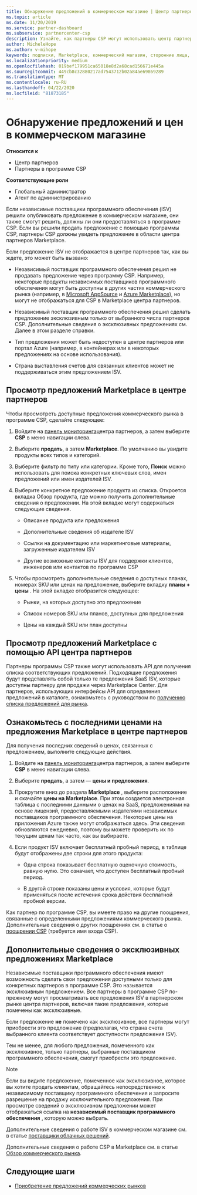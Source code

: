 ```yaml
---
title: Обнаружение предложений в коммерческом магазине | Центр партнеров
ms.topic: article
ms.date: 11/20/2019
ms.service: partner-dashboard
ms.subservice: partnercenter-csp
description: Узнайте, как партнеры CSP могут использовать центр партнеров для просмотра и поиска предложений SaaS или получения цен от независимых поставщиков программного обеспечения (ISV).
author: MicheleHope
ms.author: v-mihope
keywords: подписки, Marketplace, коммерческий магазин, сторонние лица, независимые поставщики программного обеспечения, предложения SaaS, программа поставщика облачных решений, программа CSP, партнеры CSP
ms.localizationpriority: medium
ms.openlocfilehash: 019bef179951ca65018e8d2a68cad156671e445a
ms.sourcegitcommit: 449cb8c32880217ad7543712b02a84ae69869289
ms.translationtype: MT
ms.contentlocale: ru-RU
ms.lasthandoff: 04/22/2020
ms.locfileid: "81873185"
---
```

# <a name="discover-offers-and-pricing-in-the-commercial-marketplace"></a>Обнаружение предложений и цен в коммерческом магазине

**Относится к**

- Центр партнеров
- Партнеры в программе CSP

**Соответствующие роли**

- Глобальный администратор
- Агент по администрированию

Если независимые поставщики программного обеспечения (ISV) решили опубликовать предложение в коммерческом магазине, они также смогут решить, должны ли они предоставляться в программе CSP. Если вы решили продать предложение с помощью программы CSP, партнеры CSP должны увидеть предложение в области центра партнеров Marketplace. 

Если предложение ISV не отображается в центре партнеров так, как вы ждете, это может быть вызвано:

- Независимый поставщик программного обеспечения решил не продавать предложение через программу CSP. Например, некоторые продукты независимых поставщиков программного обеспечения могут быть доступны в других частях коммерческого рынка (например, в [Microsoft AppSource](https://appsource.microsoft.com/) и [Azure Marketplace](https://azuremarketplace.microsoft.com/)), но могут не отображаться для CSP в Marketplace центра партнеров.

- Независимый поставщик программного обеспечения решил сделать предложение эксклюзивным только от выбранного числа партнеров CSP. Дополнительные сведения о эксклюзивных предложениях см. Далее в этом разделе справки.

- Тип предложения может быть недоступен в центре партнеров или портал Azure (например, в контейнерах или в некоторых предложениях на основе использования).

- Страна выставления счетов для связанных клиентов может не поддерживаться этим предложением ISV.

## <a name="view-marketplace-offers-in-partner-center"></a>Просмотр предложений Marketplace в центре партнеров

Чтобы просмотреть доступные предложения коммерческого рынка в программе CSP, сделайте следующее: 

1. Войдите на [панель мониторинга](https://partner.microsoft.com/dashboard)центра партнеров, а затем выберите **CSP** в меню навигации слева.

2. Выберите **продать**, а затем **Marketplace**. По умолчанию вы увидите продукты всех типов и категорий.

3. Выберите фильтр по типу или категории. Кроме того, **Поиск** можно использовать для поиска конкретных ключевых слов, имен предложений или имен издателей ISV.

4. Выберите конкретное предложение продукта из списка. Откроется вкладка Обзор продукта, где можно получить дополнительные сведения о предложении. На этой вкладке могут содержаться следующие сведения. 

    - Описание продукта или предложения

    - Дополнительные сведения об издателе ISV

    - Ссылки на документацию или маркетинговые материалы, загруженные издателем ISV

    - Другие возможные контакты ISV для поддержки клиентов, инженеров или контактов по программе CSP

5. Чтобы просмотреть дополнительные сведения о доступных планах, номерах SKU или ценах на предложение, выберите вкладку **планы + цены** . На этой вкладке отобразится следующее:

    - Рынки, на которых доступно это предложение

    - Список номеров SKU или планов, доступных для предложения

    - Цены на каждый SKU или план доступны

## <a name="view-marketplace-offers-via-partner-center-apis"></a>Просмотр предложений Marketplace с помощью API центра партнеров

Партнеры программы CSP также могут использовать API для получения списка соответствующих предложений. Подходящие предложения будут представлять собой только те предложения SaaS ISV, которые доступны партнеру для продажи через Marketplace Center. Для партнеров, использующих интерфейсы API для определения предложений в каталоге, ознакомьтесь с руководством по [получению списка предложений для рынка](https://docs.microsoft.com/partner-center/develop/create-subscription-azure-marketplace-products#get-a-list-of-offers-for-a-market).

## <a name="view-the-latest-marketplace-offer-pricing-in-partner-center"></a>Ознакомьтесь с последними ценами на предложения Marketplace в центре партнеров

Для получения последних сведений о ценах, связанных с предложением, выполните следующие действия.

1. Войдите на [панель мониторинга](https://partner.microsoft.com/dashboard)центра партнеров, а затем выберите **CSP** в меню навигации слева.

2. Выберите **продать**, а затем — **цены и предложения**.

3. Прокрутите вниз до раздела **Marketplace** , выберите расположение и скачайте **цены на Marketplace**. При этом создается электронная таблица с последними данными о ценах на SaaS, предложениями на основе лицензий, предоставляемыми издателями независимых поставщиков программного обеспечения. Некоторые цены на приложения Azure также могут отображаться здесь. Эти сведения обновляются ежедневно, поэтому вы можете проверить их по текущим ценам так часто, как вы выбираете.

4. Если продукт ISV включает бесплатный пробный период, в таблице будут отображены две строки для этого продукта:

    - Одна строка показывает бесплатную оценочную стоимость, равную нулю. Это означает, что доступен бесплатный пробный период.

    - В другой строке показаны цены и условия, которые будут применяться после истечения срока действия бесплатной пробной версии.

Как партнер по программе CSP, вы имеете право на другие поощрения, связанные с определенными предложениями коммерческого рынка. Дополнительные сведения о других поощрениях см. в статье о [поощрении CSP](https://aka.ms/partnerincentives) (требуется имя входа CSP).

## <a name="learn-about-marketplace-exclusive-offers"></a>Дополнительные сведения о эксклюзивных предложениях Marketplace

Независимые поставщики программного обеспечения имеют возможность сделать свои предложения доступными только для конкретных партнеров в программе CSP. Это называется эксклюзивным предложением. Все партнеры в программе CSP по-прежнему могут просматривать все предложения ISV в партнерском рынке центра партнеров, включая такие предложения, которые помечены как эксклюзивные.

Если предложение **не** помечено как эксклюзивное, все партнеры могут приобрести это предложение (предполагая, что страна счета выбранного клиента соответствует доступности предложения ISV).

Тем не менее, для любого предложения, помеченного как эксклюзивное, только партнеры, выбранные поставщиком программного обеспечения, смогут приобрести это предложение.

> [!NOTE]
> Если вы видите предложение, помеченное как эксклюзивное, которое вы хотите продать клиентам, обращайтесь непосредственно к независимому поставщику программного обеспечения и запросите разрешение на продажу исключительного предложения. При просмотре сведений о эксклюзивном предложении может отображаться ссылка на **независимый поставщик программного обеспечения** , которую можно выбрать.

Дополнительные сведения о работе ISV в коммерческом магазине см. в статье [поставщики облачных решений](https://docs.microsoft.com/azure/marketplace/cloud-solution-providers).

Дополнительные сведения о работе CSP в Marketplace см. в статье [Обзор коммерческого рынка](csp-commercial-marketplace-overview.md).

## <a name="next-steps"></a>Следующие шаги

- [Приобретение предложений коммерческих рынков](csp-commercial-marketplace-purchase.md)
